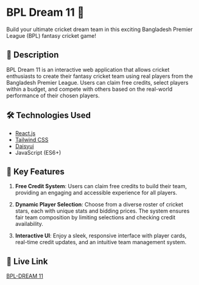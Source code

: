 # BPL Dream 11 🏏

Build your ultimate cricket dream team in this exciting Bangladesh Premier League (BPL) fantasy cricket game!

## 🌟 Description

BPL Dream 11 is an interactive web application that allows cricket enthusiasts to create their fantasy cricket team using real players from the Bangladesh Premier League. Users can claim free credits, select players within a budget, and compete with others based on the real-world performance of their chosen players.

## 🛠️ Technologies Used

- [React.js](https://react.dev/)
- [Tailwind CSS](https://tailwindcss.com/)
- [Daisyui](https://daisyui.com/)
- JavaScript (ES6+)

## 🚀 Key Features

1. **Free Credit System**: Users can claim free credits to build their team, providing an engaging and accessible experience for all players.

2. **Dynamic Player Selection**: Choose from a diverse roster of cricket stars, each with unique stats and bidding prices. The system ensures fair team composition by limiting selections and checking credit availability.

3. **Interactive UI**: Enjoy a sleek, responsive interface with player cards, real-time credit updates, and an intuitive team management system.

## 🏁 Live Link

[BPL-DREAM 11](https://crickeet-dream-11.netlify.app/)

